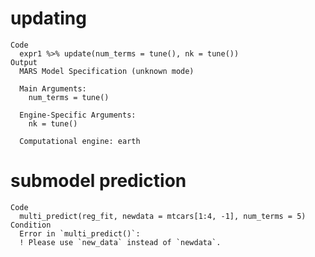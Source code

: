# updating

    Code
      expr1 %>% update(num_terms = tune(), nk = tune())
    Output
      MARS Model Specification (unknown mode)
      
      Main Arguments:
        num_terms = tune()
      
      Engine-Specific Arguments:
        nk = tune()
      
      Computational engine: earth 
      

# submodel prediction

    Code
      multi_predict(reg_fit, newdata = mtcars[1:4, -1], num_terms = 5)
    Condition
      Error in `multi_predict()`:
      ! Please use `new_data` instead of `newdata`.

